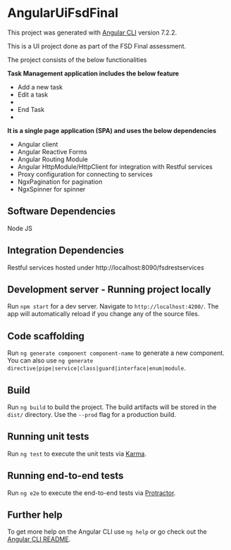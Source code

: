 # AngularUiFsdFinal

This project was generated with [Angular CLI](https://github.com/angular/angular-cli) version 7.2.2.

This is a UI project done as part of the FSD Final assessment.

The project consists of the below functionalities

 <b>Task Management application includes the below feature</b>
 <ul>
  <li> Add a new task</li>
  <li> Edit a task <li>
  <li>End Task<li>
  </ul>
</ul>

<b>It is a single page application (SPA) and uses the below dependencies</b>
 - Angular client
 - Angular Reactive Forms
 - Angular Routing Module
 - Angular HttpModule/HttpClient for integration with Restful services
 - Proxy configuration for connecting to services
 - NgxPagination for pagination
 - NgxSpinner for spinner

## Software Dependencies
Node JS

## Integration Dependencies
Restful services hosted under http://localhost:8090/fsdrestservices

## Development server - Running project locally
Run `npm start` for a dev server. Navigate to `http://localhost:4200/`. The app will automatically reload if you change any of the source files.

## Code scaffolding

Run `ng generate component component-name` to generate a new component. You can also use `ng generate directive|pipe|service|class|guard|interface|enum|module`.

## Build

Run `ng build` to build the project. The build artifacts will be stored in the `dist/` directory. Use the `--prod` flag for a production build.

## Running unit tests

Run `ng test` to execute the unit tests via [Karma](https://karma-runner.github.io).

## Running end-to-end tests

Run `ng e2e` to execute the end-to-end tests via [Protractor](http://www.protractortest.org/).

## Further help

To get more help on the Angular CLI use `ng help` or go check out the [Angular CLI README](https://github.com/angular/angular-cli/blob/master/README.md).
